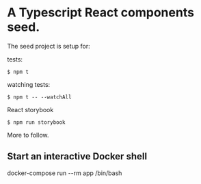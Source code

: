 # A Typescript React components seed.

The seed project is setup for:

tests: 
    
    $ npm t

watching tests:

    $ npm t -- --watchAll
    
React storybook

    $ npm run storybook    


More to follow.

## Start an interactive Docker shell

docker-compose run --rm app /bin/bash  
